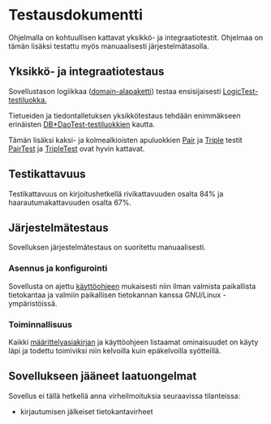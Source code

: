 # Testausdokumentti

Ohjelmalla on kohtuullisen kattavat yksikkö- ja integraatiotestit. Ohjelmaa on
tämän lisäksi testattu myös manuaalisesti järjestelmätasolla.

## Yksikkö- ja integraatiotestaus

Sovellustason logiikkaa
([domain-alapaketti](https://github.com/meklu/uni-ohtek/tree/master/patkis/src/main/java/org/meklu/patkis/domain))
testaa ensisijaisesti
[LogicTest-testiluokka.](https://github.com/meklu/uni-ohtek/blob/master/patkis/src/test/java/LogicTest.java)

Tietueiden ja tiedontalletuksen yksikkötestaus tehdään enimmäkseen erinäisten
[DB\*DaoTest-testiluokkien](https://github.com/meklu/uni-ohtek/blob/master/patkis/src/test/java/)
kautta.

Tämän lisäksi kaksi- ja kolmealkioisten apuluokkien
[Pair](https://github.com/meklu/uni-ohtek/tree/master/patkis/src/main/java/org/meklu/patkis/domain/Pair.java)
ja
[Triple](https://github.com/meklu/uni-ohtek/tree/master/patkis/src/main/java/org/meklu/patkis/domain/Triple.java)
testit
[PairTest](https://github.com/meklu/uni-ohtek/blob/master/patkis/src/test/java/PairTest.java)
ja
[TripleTest](https://github.com/meklu/uni-ohtek/blob/master/patkis/src/test/java/TripleTest.java)
ovat hyvin kattavat.

## Testikattavuus

Testikattavuus on kirjoitushetkellä rivikattavuuden osalta 84% ja
haarautumakattavuuden osalta 67%.

## Järjestelmätestaus

Sovelluksen järjestelmätestaus on suoritettu manuaalisesti.

### Asennus ja konfigurointi

Sovellusta on ajettu
[käyttöohjeen](https://github.com/meklu/uni-ohtek/blob/master/dokkarit/käyttöohje.md)
mukaisesti niin ilman valmista paikallista tietokantaa ja valmiin paikallisen
tietokannan kanssa GNU/Linux -ympäristöissä.

### Toiminnallisuus

Kaikki
[määrittelyasiakirjan](https://github.com/meklu/uni-ohtek/blob/master/dokkarit/vaatimusmäärittely.md)
ja käyttöohjeen listaamat ominaisuudet on käyty läpi ja todettu toimiviksi niin
kelvoilla kuin epäkelvoilla syötteillä.

## Sovellukseen jääneet laatuongelmat

Sovellus ei tällä hetkellä anna virheilmoituksia seuraavissa tilanteissa:

- kirjautumisen jälkeiset tietokantavirheet
